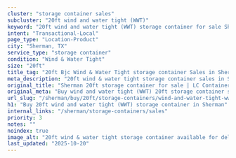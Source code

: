 ```yaml
---
cluster: "storage container sales"
subcluster: "20ft wind and water tight (WWT)"
keyword: "20ft wind and water tight (WWT) storage container for sale Sherman, TX"
intent: "Transactional-Local"
page_type: "Location-Product"
city: "Sherman, TX"
service_type: "storage container"
condition: "Wind & Water Tight"
size: "20ft"
title_tag: "20ft Bjc Wind & Water Tight storage container Sales in Sherman | LC Container"
meta_description: "20ft wind & water tight storage container sales in Sherman. Fast delivery, competitive pricing. Serving storage containers area. Quote ID: Z9U. Call (214) 524-4168 for your free quote today."
original_title: "Sherman 20ft storage container for sale | LC Container"
original_meta: "Buy wind and water tight (WWT) 20ft storage container sale with local delivery in Sherman, TX. LC Container — local Since 2003. Request a fast quote today."
url_slug: "/sherman/buy/20ft/storage-containers/wind-and-water-tight-wwt"
h1: "Buy 20ft wind and water tight (WWT) storage container in Sherman"
internal_links: "/sherman/storage-containers/sales"
priority: 3
notes: ""
noindex: true
image_alt: "20ft wind & water tight storage container available for delivery in Sherman"
last_updated: "2025-10-20"
---
```


<!-- TODO: Add unique city/inventory copy, images, and internal links here. -->
